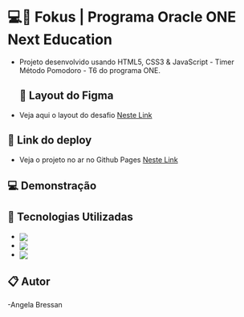 # 💻🚀 Fokus | Programa Oracle ONE Next Education


- Projeto desenvolvido usando HTML5, CSS3 & JavaScript - Timer Método Pomodoro - T6 do programa ONE.


  ## 🚀 Layout do Figma
- Veja aqui o layout do desafio [Neste Link](https://www.figma.com/file/dEaMv34Wd5G7TBMPo8fPlK/Projeto-Fokus?type=design&node-id=78-324&mode=design&t=aiPSA3H7KKbnrAKi-0/)


 ## 🔗 Link do deploy
- Veja o projeto no ar no Github Pages [Neste Link](/)



 ## 💻 Demonstração




 ## 🚀 Tecnologias Utilizadas

- <img align="center" src="https://img.shields.io/badge/HTML5-E34F26?style=for-the-badge&logo=html5&logoColor=white">
- <img align="center" src="https://img.shields.io/badge/CSS3-1572B6?style=for-the-badge&logo=css3&logoColor=white">
- <img align="center" src="https://img.shields.io/badge/JavaScript-323330?style=for-the-badge&logo=javascript&logoColor=F7DF1E">


 ## 📋 Autor
-Angela Bressan

